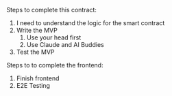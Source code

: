 Steps to complete this contract:
1. I need to understand the logic for the smart contract
2. Write the MVP 
   1. Use your head first
   2. Use Claude and AI Buddies
3. Test the MVP

Steps to to complete the frontend:
1. Finish frontend
2. E2E Testing